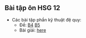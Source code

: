 ## Bài tập ôn HSG 12

- Các bài tập phần kỹ thuật đệ quy:
  - Đề: [B4](./files/B4.docx) [B5](./files/B5.docx)
  - Bài giải: [here](./solutions/bai4.md)
